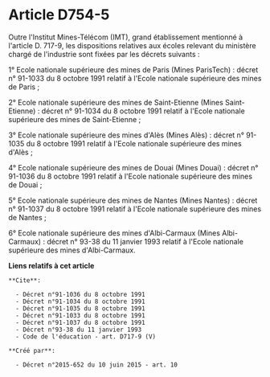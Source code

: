 # Article D754-5

Outre l'Institut Mines-Télécom (IMT), grand établissement mentionné à l'article D. 717-9, les dispositions relatives aux
écoles relevant du ministère chargé de l'industrie sont fixées par les décrets suivants : 

1° Ecole nationale supérieure des mines de Paris (Mines ParisTech) : décret n° 91-1033 du 8 octobre 1991 relatif à l'Ecole
nationale supérieure des mines de Paris ; 

2° Ecole nationale supérieure des mines de Saint-Etienne (Mines Saint-Etienne) : décret n° 91-1034 du 8 octobre 1991 relatif
à l'Ecole nationale supérieure des mines de Saint-Etienne ; 

3° Ecole nationale supérieure des mines d'Alès (Mines Alès) : décret n° 91-1035 du 8 octobre 1991 relatif à l'Ecole nationale
supérieure des mines d'Alès ; 

4° Ecole nationale supérieure des mines de Douai (Mines Douai) : décret n° 91-1036 du 8 octobre 1991 relatif à l'Ecole
nationale supérieure des mines de Douai ; 

5° Ecole nationale supérieure des mines de Nantes (Mines Nantes) : décret n° 91-1037 du 8 octobre 1991 relatif à l'Ecole
nationale supérieure des mines de Nantes ; 

6° Ecole nationale supérieure des mines d'Albi-Carmaux (Mines Albi-Carmaux) : décret n° 93-38 du 11 janvier 1993 relatif à
l'Ecole nationale supérieure des mines d'Albi-Carmaux.

**Liens relatifs à cet article**

	**Cite**:

	  - Décret n°91-1036 du 8 octobre 1991
	  - Décret n°91-1034 du 8 octobre 1991
	  - Décret n°91-1035 du 8 octobre 1991
	  - Décret n°91-1033 du 8 octobre 1991
	  - Décret n°91-1037 du 8 octobre 1991
	  - Décret n°93-38 du 11 janvier 1993
	  - Code de l'éducation - art. D717-9 (V)

	**Créé par**:

	  - Décret n°2015-652 du 10 juin 2015 - art. 10
